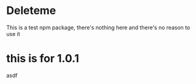 # Deleteme
This is a test npm package, there's nothing here and there's no reason to use it


# this is for 1.0.1

asdf